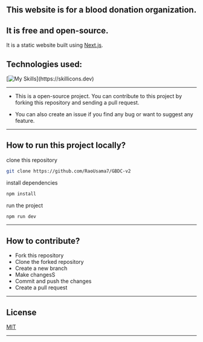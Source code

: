 ## This website is for a blood donation organization.

## It is free and open-source.

It is a static website built using [Next.js](https://nextjs.org/).

## Technologies used:

[![My Skills](https://skillicons.dev/icons?i=nextjs,tailwind,mongodb,prisma,react,nodejs,ts,)](https://skillicons.dev)

---

- This is a open-source project. You can contribute to this project by forking this repository and sending a pull request.

- You can also create an issue if you find any bug or want to suggest any feature.

---

## How to run this project locally?

clone this repository

```bash
git clone https://github.com/RaoUsama7/GBDC-v2
```

install dependencies

```bash
npm install
```

run the project

```bash
npm run dev
```

---

## How to contribute?

- Fork this repository
- Clone the forked repository
- Create a new branch
- Make changesS
- Commit and push the changes
- Create a pull request

---

## License

[MIT](https://choosealicense.com/licenses/mit/)

---
